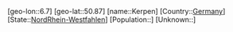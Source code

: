 ﻿---
location: [50.87,6.7]
type: City
tags:
- geo/City


SpocWebEntityId: 31393
isDeleted: false
confidential: public

---
[geo-lon::6.7]
[geo-lat::50.87]
[name::Kerpen]
[Country::[Germany](geo/Continent/Europe/Germany.md)]
[State::[NordRhein-Westfahlen](NordRhein-Westfahlen)]
[Population::]
[Unknown::]

